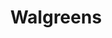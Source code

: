 ---
title: "Walgreens"
url: /kissimmee/walgreens-west-irlo-bronson-memorial-highway/
shop: Drogerie
---
